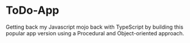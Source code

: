 # ToDo-App

Getting back my Javascript mojo back with TypeScript by building this popular app version using a Procedural and Object-oriented approach.
